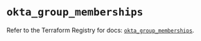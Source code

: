 # `okta_group_memberships`

Refer to the Terraform Registry for docs: [`okta_group_memberships`](https://registry.terraform.io/providers/okta/okta/4.10.0/docs/resources/group_memberships).
